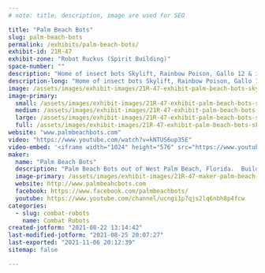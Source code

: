 ```yaml
---
# note: title, description, image are used for SEO

title: "Palm Beach Bots"
slug: palm-beach-bots
permalink: /exhibits/palm-beach-bots/
exhibit-id: 21R-47
exhibit-zone: "Robot Ruckus (Spirit Building)"
space-number: ""
description: "Home of insect bots Skylift, Rainbow Poison, Gallo 12 & it&#039;s little brother Baby beater. "
description-long: "Home of insect bots Skylift, Rainbow Poison, Gallo 12 & it&#039;s little brother Baby beater. "
image: /assets/images/exhibit-images/21R-47-exhibit-palm-beach-bots-skylift-large.JPG
image-primary: 
  small: /assets/images/exhibit-images/21R-47-exhibit-palm-beach-bots-skylift-small.JPG
  medium: /assets/images/exhibit-images/21R-47-exhibit-palm-beach-bots-skylift-medium.JPG
  large: /assets/images/exhibit-images/21R-47-exhibit-palm-beach-bots-skylift-large.JPG
  full: /assets/images/exhibit-images/21R-47-exhibit-palm-beach-bots-skylift-full.JPG
website: "www.palmbeachbots.com"
video: "https://www.youtube.com/watch?v=kNTUS6up35E"
video-embed: '<iframe width="1024" height="576" src="https://www.youtube.com/embed/kNTUS6up35E?feature=oembed" frameborder="0" allow="accelerometer; autoplay; clipboard-write; encrypted-media; gyroscope; picture-in-picture" allowfullscreen></iframe>'
maker: 
  name: "Palm Beach Bots"
  description: "Palm Beach Bots out of West Palm Beach, Florida.  Building robots for my kids is fun and we stock all the Fingertech parts now too to help other people get involved. "
  image-primary: /assets/images/exhibit-images/21R-47-maker-palm-beach-bots-sticker2x2-palmbeachbotslogoblackbg-medium.jpg
  website: http://www.palmbeahcbots.com
  facebook: https://www.facebook.com/palmbeachbots/
  youtube: https://www.youtube.com/channel/ucngi1p7qjs2lq6nbh8p4fcw
categories: 
  - slug: combat-robots
    name: Combat Robots
created-jotform: "2021-08-22 13:14:42"
last-modified-jotform: "2021-08-25 20:07:27"
last-exported: "2021-11-06 20:12:39"
sitemap: false

---
```

